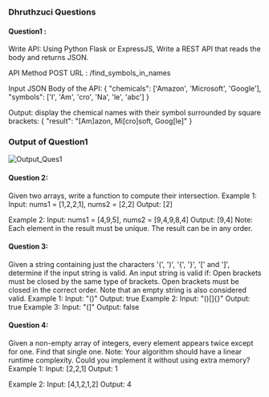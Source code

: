 ### Dhruthzuci Questions
#### Question1 :
Write API: Using Python Flask or ExpressJS, Write a REST API that reads the body and  returns JSON.
 
 API Method POST
 URL : /find_symbols_in_names
 
 Input JSON Body of the API:
{
    "chemicals": ['Amazon', 'Microsoft', 'Google'],
    "symbols": ['I', 'Am', 'cro', 'Na', 'le', 'abc']
}
 
 Output: display the chemical names with their symbol surrounded by square brackets:
{
    "result": "[Am]azon, Mi[cro]soft, Goog[le]"
}

### Output of Question1

![Output_Ques1](https://user-images.githubusercontent.com/63055827/110026007-1c46e600-7d56-11eb-803e-57cedf3843fa.png)




#### Question 2:
Given two arrays, write a function to compute their intersection.
Example 1:
Input: nums1 = [1,2,2,1], nums2 = [2,2]
Output: [2]
 
Example 2:
Input: nums1 = [4,9,5], nums2 = [9,4,9,8,4]
Output: [9,4]
Note:
Each element in the result must be unique.
The result can be in any order.

#### Question 3:
Given a string containing just the characters '(', ')', '{', '}', '[' and ']', determine if the input string is valid.
An input string is valid if:
Open brackets must be closed by the same type of brackets.
Open brackets must be closed in the correct order.
Note that an empty string is also considered valid.
Example 1:
Input: "()"
Output: true
Example 2:
Input: "()[]{}"
Output: true
Example 3:
Input: "(]"
Output: false

#### Question 4:
Given a non-empty array of integers, every element appears twice except for one. Find that single one.
Note:
Your algorithm should have a linear runtime complexity. Could you implement it without using extra memory?
Example 1:
Input: [2,2,1]
Output: 1
 
Example 2:
Input: [4,1,2,1,2]
Output: 4

